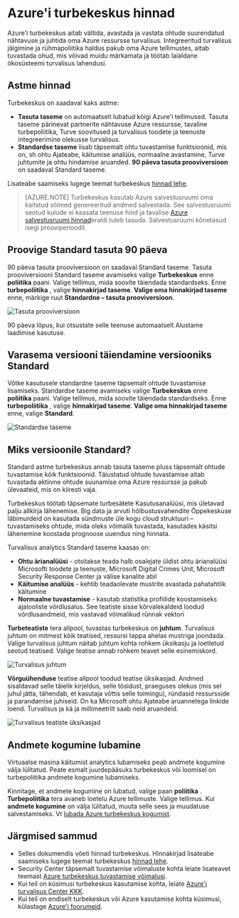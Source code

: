 <properties
   pageTitle="Turbekeskus hinnad | Microsoft Azure'i"
   description="See artikkel annab teavet hinnad Azure'i turbekeskus."
   services="security-center"
   documentationCenter="na"
   authors="TerryLanfear"
   manager="MBaldwin"
   editor=""/>

<tags
   ms.service="security-center"
   ms.devlang="na"
   ms.topic="article"
   ms.tgt_pltfrm="na"
   ms.workload="na"
   ms.date="10/12/2016"
   ms.author="terrylan"/>

# <a name="azure-security-center-pricing"></a>Azure'i turbekeskus hinnad

Azure'i turbekeskus aitab vältida, avastada ja vastata ohtude suurendatud nähtavuse ja juhtida oma Azure ressursse turvalisus. Integreeritud turvalisus jälgimine ja rühmapoliitika haldus pakub oma Azure tellimustes, aitab tuvastada ohud, mis võivad muidu märkamata ja töötab laialdane ökosüsteemi turvalisus lahendusi.

## <a name="pricing-tiers"></a>Astme hinnad

Turbekeskus on saadaval kaks astme:

- **Tasuta taseme** on automaatselt lubatud kõigi Azure'i tellimused. Tasuta taseme pärinevat partnerite nähtavuse Azure ressursse, tavaline turbepoliitika, Turve soovitused ja turvalisus toodete ja teenuste integreerimine olekusse turvalisus.
- **Standardse taseme** lisab täpsemalt ohtu tuvastamise funktsioonid, mis on, sh ohtu Ajateabe, käitumise analüüs, normaalne avastamine, Turve juhtumite ja ohtu hindamise aruanded. **90 päeva tasuta prooviversioon** on saadaval Standard taseme.

Lisateabe saamiseks lugege teemat turbekeskus [hinnad lehe](https://azure.microsoft.com/pricing/details/security-center/).

> [AZURE.NOTE] Turbekeskus kasutab Azure salvestusruumi oma kaitstud sõlmed genereeritud andmed salvestada. See salvestusruumi seotud kulude ei kaasata teenuse hind ja tavalise [Azure salvestusruumi hinnad](https://azure.microsoft.com/pricing/details/storage/blobs/)eraldi tuleb tasuda. Salvestusruumi kõnetasud isegi prooviperioodil.

## <a name="try-standard-free-for-90-days"></a>Proovige Standard tasuta 90 päeva

90 päeva tasuta prooviversioon on saadaval Standard taseme. Tasuta prooviversiooni Standard taseme avamiseks valige **Turbekeskus** enne **poliitika** paani. Valige tellimus, mida soovite täiendada standardseks. Enne **turbepoliitika** , valige **hinnakirjad taseme**. **Valige oma hinnakirjad taseme** enne, märkige ruut **Standardne – tasuta prooviversioon**.

![Tasuta prooviversioon][1]

90 päeva lõpus, kui otsustate selle teenuse automaatselt Alustame laadimise kasutuse.

## <a name="upgrade-to-standard"></a>Varasema versiooni täiendamine versiooniks Standard

Võtke kasutusele standardne taseme täpsemalt ohtude tuvastamise lisamiseks. Standardse taseme avamiseks valige **Turbekeskus** enne **poliitika** paani. Valige tellimus, mida soovite täiendada standardseks. Enne **turbepoliitika** , valige **hinnakirjad taseme**. **Valige oma hinnakirjad taseme** enne, valige **Standard**.

![Standardse taseme][2]

## <a name="why-upgrade-to-standard"></a>Miks versioonile Standard?

Standard astme turbekeskus annab tasuta taseme pluss täpsemalt ohtude tuvastamise kõik funktsioonid. Täiustatud ohtude tuvastamise aitab tuvastada aktiivne ohtude suunamise oma Azure ressursse ja pakub ülevaateid, mis on kiiresti vaja.

Turbekeskus töötab täpsemate turbesätete Kasutusanalüüsi, mis ületavad palju allkirja lähenemise. Big data ja arvuti hõlbustusvahendite Õppekeskuse läbimurdeid on kasutada sündmuste üle kogu cloud struktuuri – tuvastamiseks ohtude, mida oleks võimalik tuvastada, kasutades käsitsi lähenemine koostada prognoose uuendus ning hinnata.

Turvalisus analytics Standard taseme kaasas on:

- **Ohtu ärianalüüsi** - otsitakse teada halb osalejate üldist ohtu ärianalüüsi Microsofti toodete ja teenuste, Microsoft Digital Crimes Unit, Microsoft Security Response Center ja välise kanalite abil
- **Käitumise analüüs** - kehtib teadaolevate mustrite avastada pahatahtlik käitumine
- **Normaalne tuvastamise** - kasutab statistika profiilide koostamiseks ajalooliste võrdlusalus. See teatiste sisse kõrvalekaldeid loodud võrdlusandmeid, mis vastavad võimalikud rünnak vektori

**Turbeteatiste** tera allpool, tuvastas turbekeskus on **juhtum**. Turvalisus juhtum on mitmest kõik teatised, ressursi tappa ahelas mustriga joondada. Valige turvalisus juhtum näitab juhtum kohta rohkem üksikasju ja loetletud seotud teatised. Valige teatise annab rohkem teavet selle esinemiskord.

![Turvalisus juhtum][3]

**Võrguühenduse** teatise allpool toodud teatise üksikasjad. Andmed sisaldavad selle täielik kirjeldus, selle tõsidust, praeguses olekus (mis sel juhul jätta, tähendab, et kasutaja võttis selle toimingu), ründasid ressursside ja parandamise juhiseid. On ka Microsoft ohtu Ajateabe aruannetega linkide loend. Turvalisus ja kä ja millimeetrilt saab neid aruandeid.

![Turvalisus teatiste üksikasjad][4]

## <a name="enable-data-collection"></a>Andmete kogumine lubamine

Virtuaalse masina käitumist analytics lubamiseks peab andmete kogumine välja lülitatud. Peate esmalt juurdepääsuks turbekeskus või loomisel on turbepoliitika andmete kogumine lubamiseks.

Kinnitage, et andmete kogumine on lubatud, valige paan **poliitika** . **Turbepoliitika** tera avaneb loetelu Azure tellimuste. Valige tellimus. Kui **andmete kogumine** on välja lülitatud, muuta selle sees ja muudatuse salvestamiseks. Vt [lubada Azure turbekeskus kogumist](security-center-enable-data-collection.md).

## <a name="next-steps"></a>Järgmised sammud

- Selles dokumendis võeti hinnad turbekeskus. Hinnakirjad lisateabe saamiseks lugege teemat turbekeskus [hinnad lehe](https://azure.microsoft.com/pricing/details/security-center/).
- Security Center täpsemalt tuvastamise võimaluste kohta leiate lisateavet teemast [Azure turbekeskus tuvastamise võimalusi](security-center-detection-capabilities.md).
- Kui teil on küsimusi turbekeskus kasutamise kohta, leiate [Azure'i turvalisus Center KKK](security-center-faq.md).
- Kui teil on endiselt turbekeskus või Azure kasutamise kohta küsimusi, külastage [Azure'i foorumeid](https://social.msdn.microsoft.com/Forums/home?forum=AzureSecurityCenter&filter=alltypes&sort=lastpostdesc).

<!--Image references-->
[1]: ./media/security-center-pricing/free-trial.png
[2]: ./media/security-center-pricing/standard.png
[3]: ./media/security-center-pricing/incident.png
[4]: ./media/security-center-pricing/network-alert.png
